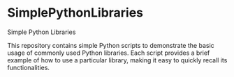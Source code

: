 # SimplePythonLibraries
Simple Python Libraries

This repository contains simple Python scripts to demonstrate the basic usage of commonly used Python libraries. Each script provides a brief example of how to use a particular library, making it easy to quickly recall its functionalities.
